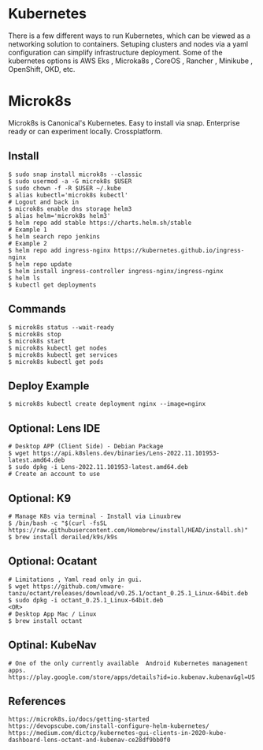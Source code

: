 Kubernetes
==========

There is a few different ways to run Kubernetes, which can be viewed as a networking solution to containers. 
Setuping clusters and nodes via a yaml configuration can simplify infrastructure deployment. Some of the 
kubernetes options is AWS Eks , Microka8s , CoreOS , Rancher , Minikube , OpenShift, OKD, etc. 

Microk8s
========

Microk8s is Canonical's Kubernetes. Easy to install via snap. Enterprise ready or can experiment locally. Crossplatform. 

Install
-------

    $ sudo snap install microk8s --classic 
    $ sudo usermod -a -G microk8s $USER
    $ sudo chown -f -R $USER ~/.kube 
    $ alias kubectl='microk8s kubectl'
    # Logout and back in
    $ microk8s enable dns storage helm3
    $ alias helm='microk8s helm3'
    $ helm repo add stable https://charts.helm.sh/stable
    # Example 1
    $ helm search repo jenkins
    # Example 2
    $ helm repo add ingress-nginx https://kubernetes.github.io/ingress-nginx
    $ helm repo update
    $ helm install ingress-controller ingress-nginx/ingress-nginx
    $ helm ls
    $ kubectl get deployments

Commands
--------

    $ microk8s status --wait-ready
    $ microk8s stop
    $ microk8s start
    $ microk8s kubectl get nodes
    $ microk8s kubectl get services
    $ microk8s kubectl get pods
    
Deploy Example
---------------

    $ microk8s kubectl create deployment nginx --image=nginx

Optional: Lens IDE
------------------

    # Desktop APP (Client Side) - Debian Package
    $ wget https://api.k8slens.dev/binaries/Lens-2022.11.101953-latest.amd64.deb
    $ sudo dpkg -i Lens-2022.11.101953-latest.amd64.deb
    # Create an account to use
    
Optional: K9
------------

    # Manage K8s via terminal - Install via Linuxbrew
    $ /bin/bash -c "$(curl -fsSL https://raw.githubusercontent.com/Homebrew/install/HEAD/install.sh)"
    $ brew install derailed/k9s/k9s

Optional: Ocatant
-----------------

    # Limitations , Yaml read only in gui. 
    $ wget https://github.com/vmware-tanzu/octant/releases/download/v0.25.1/octant_0.25.1_Linux-64bit.deb
    $ sudo dpkg -i octant_0.25.1_Linux-64bit.deb
    <OR>
    # Desktop App Mac / Linux
    $ brew install octant

Optinal: KubeNav
----------------

    # One of the only currently available  Android Kubernetes management apps. 
    https://play.google.com/store/apps/details?id=io.kubenav.kubenav&gl=US

References
----------

    https://microk8s.io/docs/getting-started
    https://devopscube.com/install-configure-helm-kubernetes/
    https://medium.com/dictcp/kubernetes-gui-clients-in-2020-kube-dashboard-lens-octant-and-kubenav-ce28df9bb0f0
